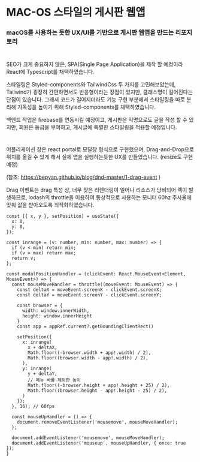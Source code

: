 # MAC-OS 스타일의 게시판 웹앱

### macOS를 사용하는 듯한 UX/UI를 기반으로 게시판 웹앱을 만드는 리포지토리
#
SEO가 크게 중요하지 않은, SPA(Single Page Application)을 제작 할 예정이라 React에 Typescript를 채택하였습니다.  

스타일링은 Styled-components와 TailwindCss 두 가지를 고민해보았는데, Tailwind가 굉장히 간편하면서도 반응형이라는 장점이 있지만, 클래스명이 길어진다는 단점이 있습니다. 그래서 코드가 길어지더라도 기능 구현 부분에서 스타일링을 따로 분리해 가독성을 높이기 위해 Styled-components를 채택하였습니다.

백엔드 작업은 firebase를 연동시킬 예정이고, 게시판은 익명으로도 글을 작성 할 수 있지만, 회원은 등급을 부여하고, 게시글에 특별한 스타일링을 적용할 예정입니다.

#

어플리케이션 창은 react portal로 모달창 형식으로 구현했으며, Drag-and-Drop으로 위치를 옮길 수 있게 해서 실제 앱을 실행하는듯한 UX를 만들었습니다. (resize도 구현 예정)

(참조: <https://bepyan.github.io/blog/dnd-master/1-drag-event> )

Drag 이벤트는 drag 특성 상, 너무 잦은 리렌더링이 일어나 리소스가 낭비되어 렉이 발생하므로,
lodash의 throttle을 이용하여 통상적으로 사용하는 모니터 60hz 주사율에 맞춰 값을 받아오도록 최적화하였습니다.

```
const [{ x, y }, setPosition] = useState({
  x: 0,
  y: 0,
});

const inrange = (v: number, min: number, max: number) => {
  if (v < min) return min;
  if (v > max) return max;
  return v;
};

const modalPositionHandler = (clickEvent: React.MouseEvent<Element, MouseEvent>) => {
  const mouseMoveHandler = throttle((moveEvent: MouseEvent) => {
    const deltaX = moveEvent.screenX - clickEvent.screenX;
    const deltaY = moveEvent.screenY - clickEvent.screenY;

    const browser = {
      width: window.innerWidth,
      height: window.innerHeight
    }
    const app = appRef.current?.getBoundingClientRect()

    setPosition({
      x: inrange(
        x + deltaX,
        Math.floor((-browser.width + app!.width) / 2),
        Math.floor((browser.width - app!.width) / 2),
      ),
      y: inrange(
        y + deltaY,
        // 메뉴 바를 제외한 높이
        Math.floor((-browser.height + app!.height + 25) / 2),
        Math.floor((browser.height - app!.height - 25) / 2),
      )
    });
  }, 16); // 60fps

  const mouseUpHandler = () => {
    document.removeEventListener('mousemove', mouseMoveHandler);
  };

  document.addEventListener('mousemove', mouseMoveHandler);
  document.addEventListener('mouseup', mouseUpHandler, { once: true });
}
```